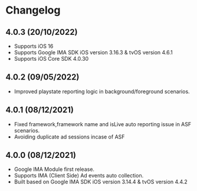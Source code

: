 # Changelog

## 4.0.3 (20/10/2022)
* Supports iOS 16
* Supports Google IMA SDK iOS version 3.16.3 & tvOS version 4.6.1
* Supports iOS Core SDK 4.0.30

## 4.0.2 (09/05/2022)
* Improved playstate reporting logic in background/foreground scenarios.

## 4.0.1 (08/12/2021)
* Fixed framework,framework name and isLive auto reporting issue in ASF scenarios.
* Avoiding duplicate ad sessions incase of ASF

## 4.0.0 (08/12/2021)
* Google IMA Module first release.
* Supports IMA (Client Side) Ad events auto collection.
* Built based on Google IMA SDK iOS version 3.14.4 & tvOS version 4.4.2

